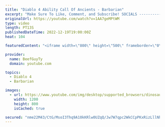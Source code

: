 ```yaml
---
title: "Diablo 4 Ability Call Of Ancients - Barbarian"
excerpt: "Make Sure To Like, Comment, and Subscribe! SOCIALS ---------------------------------------------- Join Our ..."
originalUrl: https://youtube.com/watch?v=1AA7geMPtWM
type: video
length: PT13S
publishedDateTime: 2022-12-19T19:00:00Z
heat: 104

featuredContent: "<iframe width=\"800\" height=\"500\" frameborder=\"0\" src=\"https://www.youtube.com/embed/1AA7geMPtWM\" allow=\"accelerometer; autoplay; encrypted-media; gyroscope; picture-in-picture\" allowfullscreen></iframe>"

provider:
  name: BeefGuyTy
  domain: youtube.com

topics:
  - Diablo 4
  - Barbarian

images:
  - url: https://www.youtube.com/img/desktop/supported_browsers/dinosaur.png
    width: 1200
    height: 800
    isCached: true

secured: "nme22M43/CtG/MsoI3Thq9A10kKRlw0UZqQ/Jw7W7qpc2WkCCpPKxRizLllNh8F1lfmicMSYDaug7yy4My4QYKHPfIJxaF+xoW9+m4M7v8zH7NNrHSiNi4D7lnilxLUey0nYgIBfsUBwd1qgj75ygHnI1gB/CnAbS9PJCG8vE5eim3QIwYr9rXLsrLYYlATCtS/gK/6yhUyjXHOLrxttEUWm2pQv7YXiwBU+oHZu1RHsdFe7eLQHZnh7QB3wRoFLccGP4JxroCFpSXysaermIgjsm5jlSyDXpYKHG7SUGaNNrfBKI6OnKg2auNOq+Lz2pE3P+nJ+M2hcuLkCEek2h+n2G69kO03JkidErrsk4CmSEzhXhmpTmhJPCRsdXAfFjHb2P4Bv6KgPfy+daEWAhro0dPQUDMqORiyEt5r0Wh4=;ctbaX5phcdKgTt9eYko1wA=="
---
```


